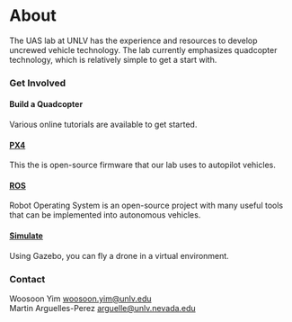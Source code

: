 About
=====

The UAS lab at UNLV has the experience and resources to develop uncrewed vehicle technology.
The lab currently emphasizes quadcopter technology,
  which is relatively simple to get a start with.

### Get Involved
#### Build a Quadcopter
Various online tutorials are available to get started.
#### [PX4](https://px4.io)
This the is open-source firmware that our lab uses to autopilot vehicles.
#### [ROS](https://www.ros.org)
Robot Operating System is an open-source project with many useful tools
  that can be implemented into autonomous vehicles.
#### [Simulate](https://gazebosim.org/home)
Using Gazebo, you can fly a drone in a virtual environment.

### Contact
Woosoon Yim woosoon.yim@unlv.edu\
Martin Arguelles-Perez arguelle@unlv.nevada.edu
